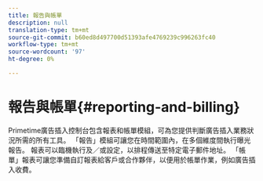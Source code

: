 ```yaml
---
title: 報告與帳單
description: null
translation-type: tm+mt
source-git-commit: b60ed8d497700d51393afe4769239c996263fc40
workflow-type: tm+mt
source-wordcount: '97'
ht-degree: 0%

---
```



# 報告與帳單{#reporting-and-billing}

Primetime廣告插入控制台包含報表和帳單模組，可為您提供判斷廣告插入業務狀況所需的所有工具。 「報告」模組可讓您在時間範圍內，在多個維度間執行曝光報告。 報表可以臨機執行及／或設定，以排程傳送至特定電子郵件地址。 「帳單」報表可讓您準備自訂報表給客戶或合作夥伴，以便用於帳單作業，例如廣告插入收費。
